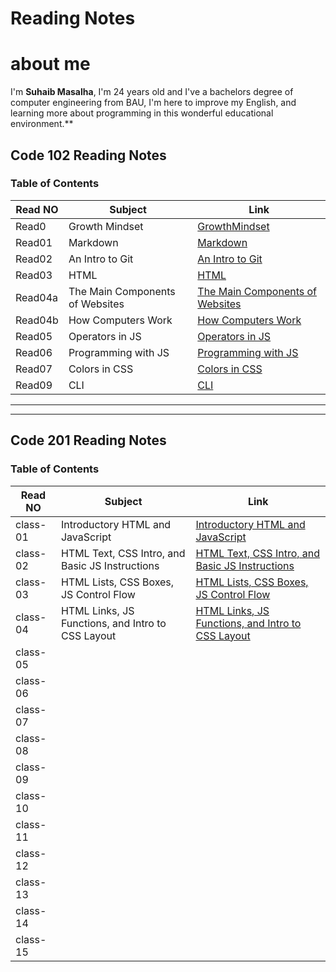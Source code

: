 

# Reading Notes 

# about me 
 I'm **Suhaib Masalha**, I'm 24 years old and I've a bachelors degree of computer engineering from BAU,  I'm here to improve my English, and learning more about programming in this wonderful educational environment.**



## Code 102 Reading Notes
### Table of Contents 

Read NO      | Subject   | Link
-------------|---------- |---------
Read0        | Growth Mindset           | [GrowthMindset](https://masalha-96.github.io/reading-notes/Code%20102/GrowthMindset)
Read01       | Markdown          | [Markdown](https://masalha-96.github.io/reading-notes/Code%20102/Read01)
Read02       |       An Intro to Git    | [An Intro to Git](https://masalha-96.github.io/reading-notes/Code%20102/Read02)
Read03       |    HTML       | [HTML](https://masalha-96.github.io/reading-notes/Code%20102/Read03)
Read04a      |      The Main Components of Websites     | [The Main Components of Websites](https://masalha-96.github.io/reading-notes/Code%20102/Read04a)
Read04b      |      How Computers Work     | [How Computers Work](https://masalha-96.github.io/reading-notes/Code%20102/Read04b)
Read05       |      Operators in JS      | [Operators in JS ](https://masalha-96.github.io/reading-notes/Code%20102/Read05)
Read06       |      Programming with JS     | [Programming with JS](https://masalha-96.github.io/reading-notes/Code%20102/Read06)
Read07       |     Colors in CSS      | [Colors in CSS](https://masalha-96.github.io/reading-notes/Code%20102/Read07)
Read09      |          CLI  | [CLI](https://masalha-96.github.io/reading-notes/Code%20102/Read09)


---
---



## Code 201 Reading Notes
### Table of Contents 

Read NO      | Subject   | Link
-------------|---------- |---------
class-01      | Introductory HTML and JavaScript           |  [ Introductory HTML and JavaScript](https://masalha-96.github.io/reading-notes/Code%20201/class-01)
class-02      |  HTML Text, CSS Intro, and Basic JS Instructions| [HTML Text, CSS Intro, and Basic JS Instructions](https://masalha-96.github.io/reading-notes/Code%20201/class-02)        
class-03      | HTML Lists, CSS Boxes, JS Control Flow| [HTML Lists, CSS Boxes, JS Control Flow](https://masalha-96.github.io/reading-notes/Code%20201/class-03)   
class-04      | HTML Links, JS Functions, and Intro to CSS Layout   | [HTML Links, JS Functions, and Intro to CSS Layout](https://masalha-96.github.io/reading-notes/Code%20201/class-04)   
class-05      |          
class-06      |          
class-07      |          
class-08      |          
class-09      |          
class-10      |          
class-11      |          
class-12      |          
class-13      |          
class-14      |  
class-15      |   







	





